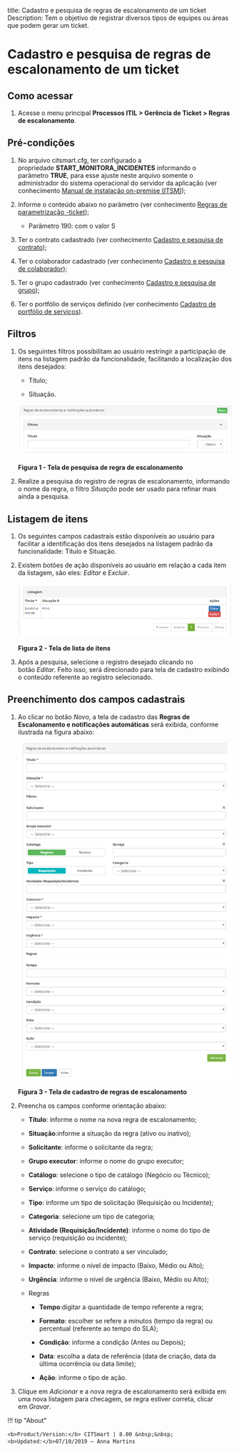 title: Cadastro e pesquisa de regras de escalonamento de um ticket
Description: Tem o objetivo de registrar diversos tipos de equipes ou áreas que podem gerar um ticket.

# Cadastro e pesquisa de regras de escalonamento de um ticket

Como acessar
-----------

1.  Acesse o menu principal **Processos ITIL > Gerência de
    Ticket > Regras de escalonamento**.

Pré-condições
-------------

1.  No arquivo citsmart.cfg, ter configurado a
    propriedade **START_MONITORA_INCIDENTES** informando o
    parâmetro **TRUE**, para esse ajuste neste arquivo somente o administrador
    do sistema operacional do servidor da aplicação (ver conhecimento [Manual de
    instalação on-premise (ITSM)](1));

2.  Informe o conteúdo abaixo no parâmetro (ver conhecimento [Regras de
    parametrização -ticket](2));

    -   Parâmetro 190: com o valor S

1.  Ter o contrato cadastrado (ver conhecimento [Cadastro e pesquisa de
    contrato](3));

2.  Ter o colaborador cadastrado (ver conhecimento [Cadastro e pesquisa de
    colaborador](4));

3.  Ter o grupo cadastrado (ver conhecimento [Cadastro e pesquisa de
    grupo](5));

4.  Ter o portfólio de serviços definido (ver conhecimento [Cadastro de
    portfólio de serviços](6)).

Filtros
-------

1.  Os seguintes filtros possibilitam ao usuário restringir a participação de
    itens na listagem padrão da funcionalidade, facilitando a localização dos
    itens desejados:

    -   Título;

    -   Situação.
    
    ![escalonamento](images/escalation-rule1.png)
    
    **Figura 1 - Tela de pesquisa de regra de escalonamento**

1.  Realize a pesquisa do registro de regras de escalonamento, informando o nome
    da regra, o filtro *Situação* pode ser usado para refinar mais ainda a
    pesquisa.

Listagem de itens
-----------------

1.  Os seguintes campos cadastrais estão disponíveis ao usuário para facilitar a
    identificação dos itens desejados na listagem padrão da
    funcionalidade: Título e Situação.

2.  Existem botões de ação disponíveis ao usuário em relação a cada item da
    listagem, são eles: *Editar* e *Excluir*.

    ![escalonamento](images/escalation-rule2.png)

    **Figura 2 - Tela de lista de itens**

1.  Após a pesquisa, selecione o registro desejado clicando no botão *Editar*.
    Feito isso, será direcionado para tela de cadastro exibindo o conteúdo
    referente ao registro selecionado.

Preenchimento dos campos cadastrais
-----------------------------------

1.  Ao clicar no botão *Novo*, a tela de cadastro das **Regras de Escalonamento
    e notificações automáticas** será exibida, conforme ilustrada na figura
    abaixo:

    ![escalonamento](images/escalation-rule3.png)

    **Figura 3 - Tela de cadastro de regras de escalonamento**

1.  Preencha os campos conforme orientação abaixo:

    -   **Título**: informe o nome na nova regra de escalonamento;

    -   **Situação**:informe a situação da regra (ativo ou inativo);

    -   **Solicitante**: informe o solicitante da regra;

    -   **Grupo executor**: informe o nome do grupo executor;

    -   **Catálogo**: selecione o tipo de catálogo (Negócio ou Técnico);

    -   **Serviço**: informe o serviço do catálogo;

    -   **Tipo**: informe um tipo de solicitação (Requisição ou Incidente);

    -   **Categoria**: selecione um tipo de categoria;

    -   **Atividade (Requisição/Incidente)**: informe o nome do tipo de serviço
    (requisição ou incidente);

    -   **Contrato**: selecione o contrato a ser vinculado;

    -   **Impacto**: informe o nível de impacto (Baixo, Médio ou Alto);

    -   **Urgência**: informe o nível de urgência (Baixo, Médio ou Alto);

    -   Regras

        -   **Tempo**:digitar a quantidade de tempo referente a regra;

        -   **Formato**: escolher se refere a minutos (tempo da regra) ou percentual
            (referente ao tempo do SLA);

        -   **Condição**: informe a condição (Antes ou Depois);

        -   **Data**: escolha a data de referência (data de criação, data da última
            ocorrência ou data limite);

        -   **Ação**: informe o tipo de ação.

1.  Clique em *Adicionar* e a nova regra de escalonamento será exibida em uma
    nova listagem para checagem, se regra estiver correta, clicar em *Gravar*.

[1]:/pt-br/citsmart-platform-7/get-started/installation.html
[2]:/pt-br/citsmart-platform-7/plataform-administration/parameters-list/parametrizaion-ticket.html
[3]:/pt-br/citsmart-platform-7/additional-features/contract-management/use/register-contract.html
[4]:/pt-br/citsmart-platform-7/initial-settings/access-settings/user/employee.html
[5]:/pt-br/citsmart-platform-7/initial-settings/access-settings/user/group.html
[6]:/pt-br/citsmart-platform-7/processes/portfolio-and-catalog/register.html



!!! tip "About"

    <b>Product/Version:</b> CITSmart | 8.00 &nbsp;&nbsp;
    <b>Updated:</b>07/10/2019 – Anna Martins
